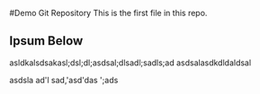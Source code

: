 #Demo Git Repository
This is the first file in this repo.

## Ipsum Below

asldkalsdsakasl;dsl;dl;asdsal;dlsadl;sadls;ad
asdsalasdkdldaldsal

asdsla
ad'l
sad,'asd'das
';ads
